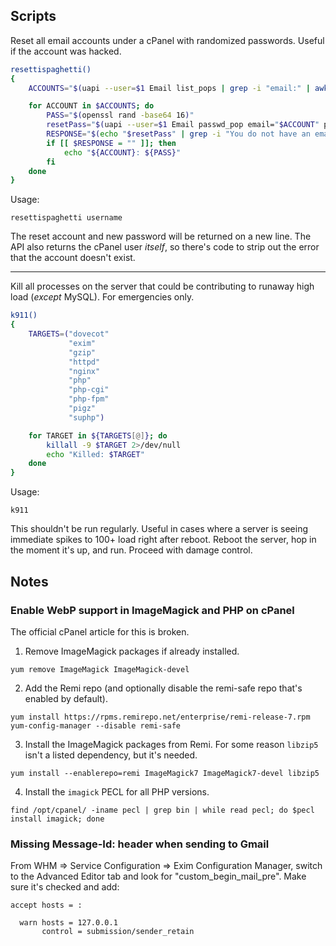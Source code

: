 ## Scripts

Reset all email accounts under a cPanel with randomized passwords. Useful if the account was hacked.

```bash
resettispaghetti()
{
    ACCOUNTS="$(uapi --user=$1 Email list_pops | grep -i "email:" | awk '{print $2}')"

    for ACCOUNT in $ACCOUNTS; do
        PASS="$(openssl rand -base64 16)"
        resetPass="$(uapi --user=$1 Email passwd_pop email="$ACCOUNT" password="$PASS")"
        RESPONSE="$(echo "$resetPass" | grep -i "You do not have an email account named")"
        if [[ $RESPONSE = "" ]]; then
            echo "${ACCOUNT}: ${PASS}"
        fi
    done
}
```

Usage:

```
resettispaghetti username
```

The reset account and new password will be returned on a new line. The API also returns the cPanel user _itself_, so there's code to strip out the error that the account doesn't exist.

---

Kill all processes on the server that could be contributing to runaway high load (_except_ MySQL). For emergencies only.

```bash
k911()
{
    TARGETS=("dovecot"
             "exim"
             "gzip"
             "httpd"
             "nginx"
             "php"
             "php-cgi"
             "php-fpm"
             "pigz"
             "suphp")

    for TARGET in ${TARGETS[@]}; do
        killall -9 $TARGET 2>/dev/null
        echo "Killed: $TARGET"
    done
}
```

Usage:

```
k911
```

This shouldn't be run regularly. Useful in cases where a server is seeing immediate spikes to 100+ load right after reboot. Reboot the server, hop in the moment it's up, and run. Proceed with damage control.

## Notes

### Enable WebP support in ImageMagick and PHP on cPanel

The official cPanel article for this is broken.

1. Remove ImageMagick packages if already installed.

```
yum remove ImageMagick ImageMagick-devel
```

2. Add the Remi repo (and optionally disable the remi-safe repo that's enabled by default).

```
yum install https://rpms.remirepo.net/enterprise/remi-release-7.rpm
yum-config-manager --disable remi-safe
```

3. Install the ImageMagick packages from Remi. For some reason `libzip5` isn't a listed dependency, but it's needed.

```
yum install --enablerepo=remi ImageMagick7 ImageMagick7-devel libzip5
```

4. Install the `imagick` PECL for all PHP versions.

```
find /opt/cpanel/ -iname pecl | grep bin | while read pecl; do $pecl install imagick; done
```

### Missing Message-Id: header when sending to Gmail

From WHM => Service Configuration => Exim Configuration Manager, switch to the Advanced Editor tab and look for "custom_begin_mail_pre". Make sure it's checked and add:

```
accept hosts = :

  warn hosts = 127.0.0.1
       control = submission/sender_retain
```
